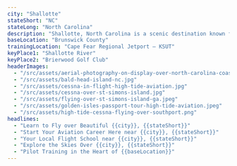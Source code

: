 ```yaml
---
city: "Shallotte"
stateShort: "NC"
stateLong: "North Carolina"
description: "Shallotte, North Carolina is a scenic destination known for its coastal beauty and regional charm. It offers an unforgettable view from the sky with landmarks like Shallotte River and Brierwood Golf Club, making it a favorite among pilots and air tour guests."
baseLocation: "Brunswick County"
trainingLocation: "Cape Fear Regional Jetport – KSUT"
keyPlace1: "Shallotte River"
keyPlace2: "Brierwood Golf Club"
headerImages:
  - "/src/assets/aerial-photography-on-display-over-north-carolina-coast.webp"
  - "/src/assets/bald-head-island-nc.jpg"
  - "/src/assets/cessna-in-flight-high-tide-aviation.jpg"
  - "/src/assets/cessna-over-st-simons-island.jpg"
  - "/src/assets/flying-over-st-simons-island-ga.jpeg"
  - "/src/assets/golden-isles-passport-tour-high-tide-aviation.jpeg"
  - "/src/assets/high-tide-cessna-flying-over-southport.png"
headlines:
  - "Learn to Fly over Beautiful {{city}}, {{stateShort}}"
  - "Start Your Aviation Career Here near {{city}}, {{stateShort}}"
  - "Your Local Flight School near {{city}}, {{stateShort}}"
  - "Explore the Skies Over {{city}}, {{stateShort}}"
  - "Pilot Training in the Heart of {{baseLocation}}"
---
```

